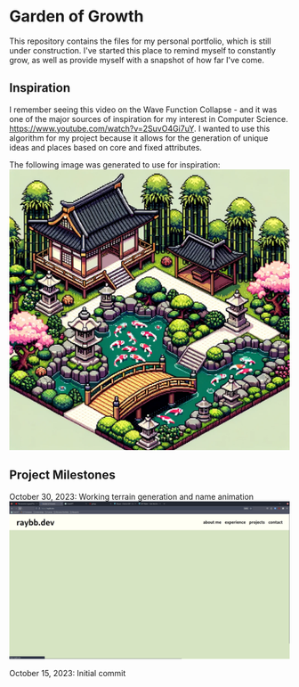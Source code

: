 # Garden of Growth

This repository contains the files for my personal portfolio, which is still
under construction. I've started this place to remind myself to constantly grow,
as well as provide myself with a snapshot of how far I've come.

## Inspiration

I remember seeing this video on the Wave Function Collapse - and it was one of
the major sources of inspiration for my interest in Computer Science.
https://www.youtube.com/watch?v=2SuvO4Gi7uY. I wanted to use this algorithm for
my project because it allows for the generation of unique ideas and places based
on core and fixed attributes.

The following image was generated to use for inspiration:
![design2](https://raw.githubusercontent.com/raybbian/garden-of-growth/master/planning/design2.webp)

## Project Milestones

October 30, 2023: Working terrain generation and name animation
![tile-and-name](https://raw.githubusercontent.com/raybbian/garden-of-growth/master/assets/devlog/tiles-name-demo.gif)

October 15, 2023: Initial commit
